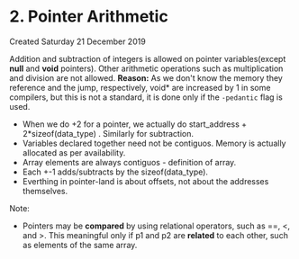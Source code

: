 # 2. Pointer Arithmetic
Created Saturday 21 December 2019

Addition and subtraction of integers is allowed on pointer variables(except **null** and **void** pointers). Other arithmetic operations such as multiplication and division are not allowed.
**Reason:** As we don't know the memory they reference and the jump, respectively, void* are increased by 1 in some compilers, but this is not a standard, it is done only if the ``-pedantic`` flag is used.

* When we do +2 for a pointer, we actually do start_address + 2*sizeof(data_type) . Similarly for subtraction.
* Variables declared together need not be contiguos. Memory is actually allocated as per availability.
* Array elements are always contiguos - definition of array.
* Each +-1 adds/subtracts by the sizeof(data_type).
* Everthing in pointer-land is about offsets, not about the addresses themselves.

Note: 

* Pointers may be **compared** by using relational operators, such as ==, <, and >. This meaningful only if p1 and p2 are **related** to each other, such as elements of the same array.






